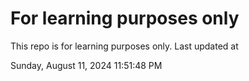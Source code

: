 # For learning purposes only
This repo is for learning purposes only.
Last updated at

Sunday, August 11, 2024 11:51:48 PM

